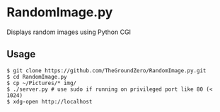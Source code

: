 # RandomImage.py
Displays random images using Python CGI


## Usage

    $ git clone https://github.com/TheGroundZero/RandomImage.py.git
    $ cd RandomImage.py
    $ cp ~/Pictures/* img/
    $ ./server.py # use sudo if running on privileged port like 80 (< 1024)
    $ xdg-open http://localhost
